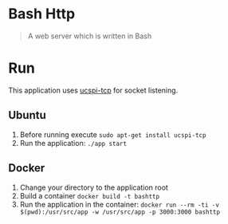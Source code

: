 # Bash Http
> A web server which is written in Bash

Run
===

This application uses [ucspi-tcp](https://en.wikipedia.org/wiki/Ucspi-tcp) for socket listening.

Ubuntu
------

1) Before running execute `sudo apt-get install ucspi-tcp`
2) Run the application: `./app start`

Docker
------

1) Change your directory to the application root
2) Build a container `docker build -t bashttp`
2) Run the application in the container: `docker run --rm -ti -v $(pwd):/usr/src/app -w /usr/src/app -p 3000:3000 bashttp`

